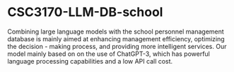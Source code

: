 # CSC3170-LLM-DB-school
Combining large language models with the school personnel management database is mainly aimed at enhancing management efficiency, optimizing the decision - making process, and providing more intelligent services. Our model mainly based on on the use of ChatGPT-3, which has powerful language processing capabilities and a low API call cost.
